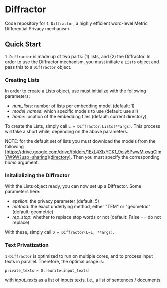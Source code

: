 # Diffractor
Code repository for `1-Diffractor`, a highly efficient word-level Metric Differential Privacy mechanism.

## Quick Start
`1-Diffractor` is made up of two parts: (1) lists, and (2) the Diffractor. In order to use the Diffractor mechanism, you must initiate a `Lists` object and pass this to a `Diffractor` object.

### Creating Lists
In order to create a Lists object, use must initialize with the following parameters:
- *num_lists*: number of lists per embedding model (default: 1)
- *model_names*: which specific models to use (default: use all)
- *home*: location of the embedding files (default: current directory)

To create the Lists, simply call `L = Diffractor.Lists(**args)`. This process will take a short while, depending on the above parameters.

NOTE: for the default set of lists you must download the models from the following [https://drive.google.com/drive/folders/1ExL4XIxYCK1_9oiy5PwwMlxwqCImYW9W?usp=sharing](directory). Then you must specify the corresponding *home* argument.

### Initalializing the Diffractor
With the Lists object ready, you can now set up a Diffractor. Some parameters here:
- *epsilon*: the privacy parameter (default: 5)
- *method*: the exact underlying method, either "TEM" or "geometric" (default: geometric)
- *rep_stop*: whether to replace stop words or not (default: False == do not replace)

With these, simply call `D = Diffractor(L=L, **args)`.

### Text Privatization
`1-Diffractor` is optimized to run on multiple cores, and to process input texts in parallel. Therefore, the optimal usage is:

`private_texts = D.rewrite(input_texts)`

with *input_texts* as a list of inputs texts, i.e., a list of sentences / documents.

